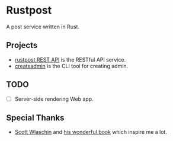 # Rustpost

A post service written in Rust.

## Projects

* [rustpost REST API](./restapi) is the RESTful API service.
* [createadmin](./createadmin) is the CLI tool for creating admin.

## TODO

- [ ] Server-side rendering Web app.

## Special Thanks

* [Scott Wlaschin](https://scottwlaschin.com/) and [his wonderful book](https://pragprog.com/titles/swdddf/domain-modeling-made-functional/) which inspire me a lot.
